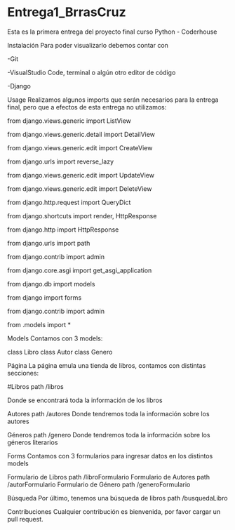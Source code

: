 # Entrega1_BrrasCruz

Esta es la primera entrega del proyecto final curso Python - Coderhouse

Instalación
Para poder visualizarlo debemos contar con

-Git

-VisualStudio Code, terminal o algún otro editor de código

-Django

Usage
Realizamos algunos imports que serán necesarios para la entrega final, pero que a efectos de esta entrega no utilizamos:

from django.views.generic import ListView

from django.views.generic.detail import DetailView

from django.views.generic.edit import CreateView

from django.urls import reverse_lazy

from django.views.generic.edit import UpdateView

from django.views.generic.edit import DeleteView

from django.http.request import QueryDict

from django.shortcuts import render, HttpResponse

from django.http import HttpResponse

from django.urls import path

from django.contrib import admin

from django.core.asgi import get_asgi_application

from django.db import models

from django import forms

from django.contrib import admin

from .models import *

Models
Contamos con 3 models:

class Libro class Autor class Genero

Página
La página emula una tienda de libros, contamos con distintas secciones:

#Libros path /libros

Donde se encontrará toda la información de los libros

Autores path /autores
Donde tendremos toda la información sobre los autores

Géneros path /genero
Donde tendremos toda la información sobre los géneros literarios

Forms
Contamos con 3 formularios para ingresar datos en los distintos models

Formulario de Libros path /libroFormulario Formulario de Autores path /autorFormulario Formulario de Género path /generoFormulario

Búsqueda
Por último, tenemos una búsqueda de libros path /busquedaLibro

Contribuciones
Cualquier contribución es bienvenida, por favor cargar un pull request.
